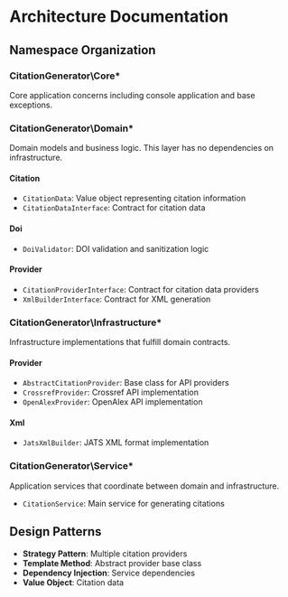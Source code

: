 # Architecture Documentation

## Namespace Organization

### CitationGenerator\Core\*
Core application concerns including console application and base exceptions.

### CitationGenerator\Domain\*
Domain models and business logic. This layer has no dependencies on infrastructure.

#### Citation
- `CitationData`: Value object representing citation information
- `CitationDataInterface`: Contract for citation data

#### Doi
- `DoiValidator`: DOI validation and sanitization logic

#### Provider
- `CitationProviderInterface`: Contract for citation data providers
- `XmlBuilderInterface`: Contract for XML generation

### CitationGenerator\Infrastructure\*
Infrastructure implementations that fulfill domain contracts.

#### Provider
- `AbstractCitationProvider`: Base class for API providers
- `CrossrefProvider`: Crossref API implementation
- `OpenAlexProvider`: OpenAlex API implementation

#### Xml
- `JatsXmlBuilder`: JATS XML format implementation

### CitationGenerator\Service\*
Application services that coordinate between domain and infrastructure.

- `CitationService`: Main service for generating citations

## Design Patterns

- **Strategy Pattern**: Multiple citation providers
- **Template Method**: Abstract provider base class
- **Dependency Injection**: Service dependencies
- **Value Object**: Citation data
